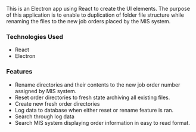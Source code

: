 This is an Electron app using React to create the UI elements. The purpose of this application is to enable to duplication of folder file structure while renaming the files to the new job orders placed by the MIS system.

### Technologies Used
- React
- Electron

### Features
- Rename directories and their contents to the new job order number assigned by MIS system.
- Reset order directories to fresh state archiving all existing files.
- Create new fresh order directories
- Log data to database when either reset or rename feature is ran.
- Search through log data
- Search MIS system displaying order information in easy to read format.

